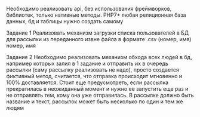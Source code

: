 Необходимо реализовать api, без использования фреймворков, библиотек, только нативные методы.
PHP7+
любая реляционная база данных, бд и таблицы нужно создать самому

Задание 1
Реализовать механизм загрузки списка пользователей в БД для рассылки из переданного извне файла в формате .csv (номер, имя)
номер, имя

Задание 2
Необходимо реализовать механизм обхода всех людей в бд, например которых залил в 1 задание и отправить их в очередь рассылки (саму рассылку реализовать не надо), 
просто создается фиктивный метод, считается, что отправка происходит мгновенно и 100% доставляется. Стоит еще предусмотреть, если рассылка прекратилась 
в неожиданный момент и нужно ее запустить еще раз и не отправлять тем, кому она уже отправилась. В рассылке должно быть название и текст, рассылок может быть 
несколько по один и тем же людям
